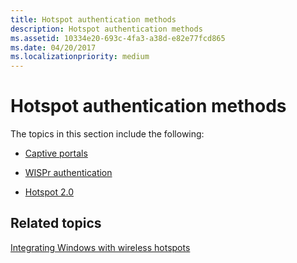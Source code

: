 ```yaml
---
title: Hotspot authentication methods
description: Hotspot authentication methods
ms.assetid: 10334e20-693c-4fa3-a38d-e82e77fcd865
ms.date: 04/20/2017
ms.localizationpriority: medium
---
```


# Hotspot authentication methods


The topics in this section include the following:

-   [Captive portals](captive-portals.md)

-   [WISPr authentication](wispr-authentication.md)

-   [Hotspot 2.0](hotspot-20.md)

## <span id="related_topics"></span>Related topics


[Integrating Windows with wireless hotspots](integrating-windows-with-wireless-hotspots.md)

 

 






